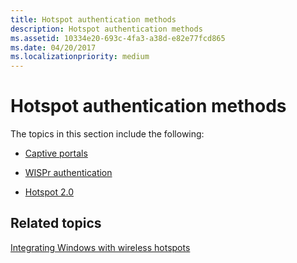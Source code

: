 ```yaml
---
title: Hotspot authentication methods
description: Hotspot authentication methods
ms.assetid: 10334e20-693c-4fa3-a38d-e82e77fcd865
ms.date: 04/20/2017
ms.localizationpriority: medium
---
```


# Hotspot authentication methods


The topics in this section include the following:

-   [Captive portals](captive-portals.md)

-   [WISPr authentication](wispr-authentication.md)

-   [Hotspot 2.0](hotspot-20.md)

## <span id="related_topics"></span>Related topics


[Integrating Windows with wireless hotspots](integrating-windows-with-wireless-hotspots.md)

 

 






